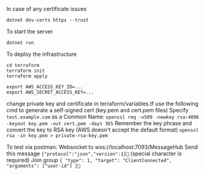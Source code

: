 In case of any certificate issues
```
dotnet dev-certs https --trust
```

To start the server
```
dotnet run
```

To deploy the infrastructure
```
cd terraform
terraform init
terraform apply
```

```
export AWS_ACCESS_KEY_ID=...
export AWS_SECRET_ACCESS_KEY=...
```

change private key and certificate in terraform/variables.tf
use the following cmd to generate a self-signed cert (key.pem and cert.pem files)
Specify `test.example.com` as a Common Name:
`openssl req -x509 -newkey rsa:4096 -keyout key.pem -out cert.pem -days 365`
Remember the key phrase and convert the key to RSA key (AWS doesn't accept the default format)
`openssl rsa -in key.pem > private-rsa-key.pem`

To test via postman:
Websocket to wss://localhost:7093/MessageHub
Send this message `{"protocol":"json","version":1}` (special character is required)
Join group `{ "type": 1, "target": "ClientConnected", "arguments": ["user-id"] }`